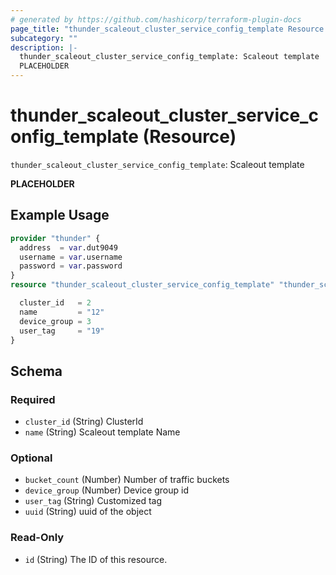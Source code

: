 ```yaml
---
# generated by https://github.com/hashicorp/terraform-plugin-docs
page_title: "thunder_scaleout_cluster_service_config_template Resource - terraform-provider-thunder"
subcategory: ""
description: |-
  thunder_scaleout_cluster_service_config_template: Scaleout template
  PLACEHOLDER
---
```


# thunder_scaleout_cluster_service_config_template (Resource)

`thunder_scaleout_cluster_service_config_template`: Scaleout template

__PLACEHOLDER__

## Example Usage

```terraform
provider "thunder" {
  address  = var.dut9049
  username = var.username
  password = var.password
}
resource "thunder_scaleout_cluster_service_config_template" "thunder_scaleout_cluster_service_config_template" {

  cluster_id   = 2
  name         = "12"
  device_group = 3
  user_tag     = "19"
}
```

<!-- schema generated by tfplugindocs -->
## Schema

### Required

- `cluster_id` (String) ClusterId
- `name` (String) Scaleout template Name

### Optional

- `bucket_count` (Number) Number of traffic buckets
- `device_group` (Number) Device group id
- `user_tag` (String) Customized tag
- `uuid` (String) uuid of the object

### Read-Only

- `id` (String) The ID of this resource.


